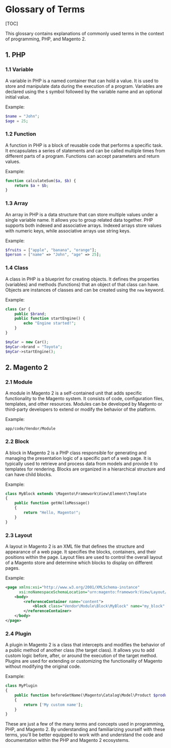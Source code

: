 # Glossary of Terms

[TOC]

This glossary contains explanations of commonly used terms in the context of programming, PHP, and Magento 2.

## 1. PHP

### 1.1 Variable

A variable in PHP is a named container that can hold a value. It is used to store and manipulate data during the
execution of a program. Variables are declared using the `$` symbol followed by the variable name and an optional
initial value.

Example:

```php
$name = "John";
$age = 25;
```

### 1.2 Function

A function in PHP is a block of reusable code that performs a specific task. It encapsulates a series of statements and
can be called multiple times from different parts of a program. Functions can accept parameters and return values.

Example:

```php
function calculateSum($a, $b) {
    return $a + $b;
}
```

### 1.3 Array

An array in PHP is a data structure that can store multiple values under a single variable name. It allows you to group
related data together. PHP supports both indexed and associative arrays. Indexed arrays store values with numeric keys,
while associative arrays use string keys.

Example:

```php
$fruits = ["apple", "banana", "orange"];
$person = ["name" => "John", "age" => 25];
```

### 1.4 Class

A class in PHP is a blueprint for creating objects. It defines the properties (variables) and methods (functions) that
an object of that class can have. Objects are instances of classes and can be created using the `new` keyword.

Example:

```php
class Car {
    public $brand;
    public function startEngine() {
        echo "Engine started!";
    }
}

$myCar = new Car();
$myCar->brand = "Toyota";
$myCar->startEngine();
```

## 2. Magento 2

### 2.1 Module

A module in Magento 2 is a self-contained unit that adds specific functionality to the Magento system. It consists of
code, configuration files, templates, and other resources. Modules can be developed by Magento or third-party developers
to extend or modify the behavior of the platform.

Example:

```
app/code/Vendor/Module
```

### 2.2 Block

A block in Magento 2 is a PHP class responsible for generating and managing the presentation logic of a specific part of
a web page. It is typically used to retrieve and process data from models and provide it to templates for rendering.
Blocks are organized in a hierarchical structure and can have child blocks.

Example:

```php
class MyBlock extends \Magento\Framework\View\Element\Template
{
    public function getHelloMessage()
    {
        return "Hello, Magento!";
    }
}
```

### 2.3 Layout

A layout in Magento 2 is an XML file that defines the structure and appearance of a web page. It specifies the blocks,
containers, and their positions within the page. Layout files are used to control the overall layout of a Magento store
and determine which blocks to display on different pages.

Example:

```xml
<page xmlns:xsi="http://www.w3.org/2001/XMLSchema-instance"
      xsi:noNamespaceSchemaLocation="urn:magento:framework:View/Layout/etc/page_configuration.xsd">
    <body>
        <referenceContainer name="content">
            <block class="Vendor\Module\Block\MyBlock" name="my_block" template="Vendor_Module::my_block.phtml"/>
        </referenceContainer>
    </body>
</page>
```

### 2.4 Plugin

A plugin in Magento 2 is a class that intercepts and modifies the behavior of a public method of another class (the
target class). It allows you to add custom logic before, after, or around the execution of the target method. Plugins
are used for extending or customizing the functionality of Magento without modifying the original code.

Example:

```php
class MyPlugin
{
    public function beforeGetName(\Magento\Catalog\Model\Product $product)
    {
        return ['My custom name'];
    }
}
```

These are just a few of the many terms and concepts used in programming, PHP, and Magento 2. By understanding and
familiarizing yourself with these terms, you'll be better equipped to work with and understand the code and
documentation within the PHP and Magento 2 ecosystems.
